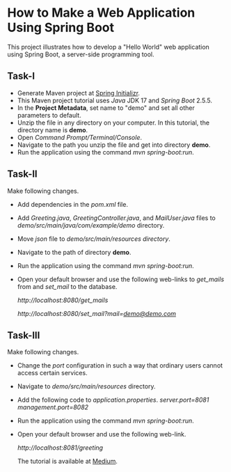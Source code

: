 # How to Make a Web Application Using Spring Boot
This project illustrates how to develop a "Hello World" web application using Spring Boot, a server-side programming tool.
## Task-I
* Generate Maven project at [Spring Initializr](https://start.spring.io). 
* This Maven project tutorial uses *Java* JDK 17 and *Spring Boot* 2.5.5.
* In the **Project Metadata**, set name to "demo" and set all other parameters to default.
* Unzip the file in any directory on your computer. In this tutorial, the directory name is **demo**.
* Open *Command Prompt/Terminal/Console*.
* Navigate to the path you unzip the file and get into directory **demo**.
* Run the application using the command *mvn spring-boot:run*. 
## Task-II
Make following changes.
* Add dependencies in the *pom.xml* file.
* Add *Greeting.java*, *GreetingController.java*, and *MailUser.java* files to *demo/src/main/java/com/example/demo* directory.
* Move *json* file to *demo/src/main/resources directory*.
* Navigate to the path of directory **demo**.
* Run the application using the command *mvn spring-boot:run*.
* Open your default browser and use the following web-links to *get_mails* from and *set_mail* to the database.
  
  *http://localhost:8080/get_mails*
  
  *http://localhost:8080/set_mail?mail=demo@demo.com*
## Task-III
Make following changes.
* Change the *port* configuration in such a way that ordinary users cannot access certain services.
* Navigate to *demo/src/main/resources* directory.
* Add the following code to *application.properties*.
  *server.port=8081*
  *management.port=8082*
* Run the application using the command *mvn spring-boot:run*.
* Open your default browser and use the following web-link.
  
  *http://localhost:8081/greeting*
  
  The tutorial is available at [Medium](https://nauman-shahid.medium.com/how-to-make-a-web-application-using-spring-boot-4c89c8e7053e?sk=2b98056cea2dd973474ef3c41b91bf92).

